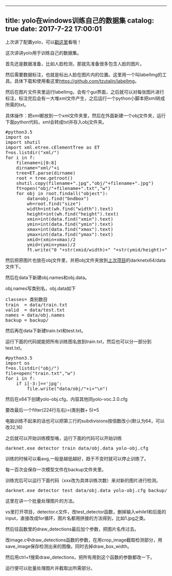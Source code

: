 
---
title: yolo在windows训练自己的数据集
catalog: true
date: 2017-7-22 17:00:01
---

上次讲了配置yolo，可以<a href="https://ganjiacheng.cn/blog/?p=300">戳这里</a>看哦！

这次讲讲yolo用于训练自己的数据集。<!--more-->

首先还是数据准备，比如人脸检测，那就先准备很多包含人脸的图片。

然后需要数据标注，也就是标出人脸在图片内的位置。这里用一个叫labelImg的工具。具体下载和使用看这里<a href="https://github.com/tzutalin/labelImg">https://github.com/tzutalin/labelImg</a>。

然后在图片文件夹里运行labelImg，会有个gui界面，之后就可以对每张图片进行标注，标注完后会有一大堆xml文件产生，之后运行一个python小脚本把xml转成所需的txt。

具体操作：把xml都放到一个xml文件夹里，然后在外面新建一个obj文件夹，运行下面python代码，xml会转成txt并存入obj文件夹。
<pre>#python3.5
import os
import shutil
import xml.etree.cElementTree as ET
f=os.listdir("xml/")
for i in f:
    filename=i[0:8]
    dirname="xml/"+i
    tree=ET.parse(dirname)
    root = tree.getroot()
    shutil.copy(filename+".jpg","obj/"+filename+".jpg")
    ft=open("obj/"+filename+".txt","w")
    for obj in root.findall("object"):
        data=obj.find("bndbox")
        wh=root.find("size")
        width=int(wh.find("width").text)
        height=int(wh.find("height").text)
        xmin=int(data.find("xmin").text)
        ymin=int(data.find("ymin").text)
        xmax=int(data.find("xmax").text)
        ymax=int(data.find("ymax").text)
        xmid=(xmin+xmax)/2
        ymid=(ymin+ymax)/2
        ft.write("0 "+str(xmid/width)+" "+str(ymid/height)+" "+str((xmax-xmin)/width)+" "+str((ymax-ymin)/height)+"\n")</pre>
然后把原图片也放在obj文件里，并把obj文件夹放到<a href="https://ganjiacheng.cn/blog/?p=300">上次项目</a>的darknetx64/data文件下。

然后在data下新建obj.names和obj.data。

obj.names写类别名，obj.data如下
<pre>classes= 类别数目
train  = data/train.txt
valid  = data/test.txt
names = data/obj.names
backup = backup/</pre>
然后再在data下新建train.txt和test.txt。

运行下面的代码就能把所有训练图名放到train.txt，然后也可以分一部分到test.txt。
<pre>#python3.5
import os
f=os.listdir("obj/")
file=open("train.txt","w")
for i in f:
    if i[-3:]=='jpg':
        file.write("data/obj/"+i+"\n")</pre>
然后在x64下创建yolo-obj.cfg，内容其他同yolo-voc.2.0.cfg

要改最后一个filter(224行左右)=(类别数+ 5)*5

电脑训练不起来的话也可以把第三行的subdivisions按倍数改小(默认为64，可以改32,16)

之后就可以开始训练模型咯，运行下面的代码可以开始训练
<pre>darknet.exe detector train data/obj.data yolo-obj.cfg</pre>
训练的时候可以看avg,一般是越低越好，趋于不变时就可以停止训练了。

每一百次会保存一次模型文件在backup文件夹里。

训练完后可以运行下面代码（xxx改为具体训练次数）来对新的图片进行检测。
<pre>darknet.exe detector test data/obj.data yolo-obj.cfg backup/yolo-obj_xxx.weights</pre>
这里在讲一个批量处理图片的方法。

vs里打开项目，detector.c文件，改test_detector函数，删掉输入while1和后面的input，直接改成for循环，图片名都用拼接的方法得到，比如1.jpg之类。

然后往函数里的draw_detections最后加个参数，把图片名传过去。

改image.c中draw_detections函数的参数，在用crop_image截取检测部分，用save_image保存检测出来的图像。同时去掉draw_box_width。

然后用ctrl+f搜索draw_detections，把所有用到这个函数的参数都改一下。

运行便可以批量处理图片并截取出所需部分。

